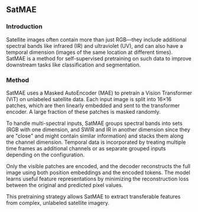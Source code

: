 ## SatMAE

### Introduction
Satellite images often contain more than just RGB—they include additional spectral bands like infrared (IR) and ultraviolet (UV), and can also have a temporal dimension (images of the same location at different times). SatMAE is a method for self-supervised pretraining on such data to improve downstream tasks like classification and segmentation.

### Method
SatMAE uses a Masked AutoEncoder (MAE) to pretrain a Vision Transformer (ViT) on unlabeled satellite data. Each input image is split into 16×16 patches, which are then linearly embedded and sent to the transformer encoder. A large fraction of these patches is masked randomly.

To handle multi-spectral inputs, SatMAE groups spectral bands into sets (RGB with one dimension, and SWIR and IR in another dimension since they are "close" and might contain similar information) and stacks them along the channel dimension. Temporal data is incorporated by treating multiple time frames as additional channels or as separate grouped inputs depending on the configuration.

Only the visible patches are encoded, and the decoder reconstructs the full image using both position embeddings and the encoded tokens. The model learns useful feature representations by minimizing the reconstruction loss between the original and predicted pixel values.

This pretraining strategy allows SatMAE to extract transferable features from complex, unlabeled satellite imagery.
